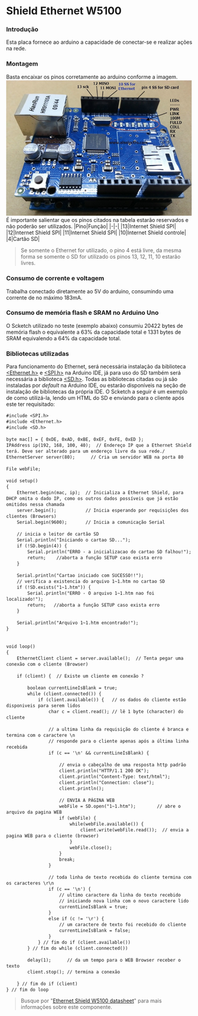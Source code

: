 
# Shield Ethernet W5100
### Introdução
Esta placa fornece ao arduino a capacidade de conectar-se e realizar ações na rede.
### Montagem
Basta encaixar os pinos corretamente ao arduino conforme a imagem.
![ethernet](ethernet.jpg) <br>
É importante salientar que os pinos citados na tabela estarão reservados e não poderão ser utilizados.
|Pino|Função|
|-|-|
|13|Internet Shield SPI|
|12|Internet Shield SPI|
|11|Internet Shield SPI|
|10|Internet Shield controle|
|4|Cartão SD|
> Se somente o Ethernet for utilizado, o pino 4 está livre, da mesma forma se somente o SD for utilizado os pinos 13, 12, 11, 10 estarão livres.
### Consumo de corrente e voltagem
Trabalha conectado diretamente ao 5V do arduino, consumindo uma corrente de no máximo 183mA.
### Consumo de memória flash e SRAM no Arduino Uno
O Scketch utilizado no teste (exemplo abaixo) consumiu 20422 bytes de memória flash o equivalente a 63% da capacidade total e 1331 bytes de SRAM equivalendo a 64% da capacidade total.
### Bibliotecas utilizadas
Para funcionamento do Ethernet, será necessária instalação da biblioteca [<Ethernet.h>](https://www.arduino.cc/en/Reference/Ethernet) e [<SPI.h>](https://www.arduino.cc/en/reference/SPI)  na Arduino IDE, já para uso do SD também será necessária a biblioteca [<SD.h>](https://www.arduino.cc/en/reference/SD). Todas as bibliotecas citadas ou já são instaladas por *default* na Arduino IDE, ou estarão disponíveis na seção de instalação de bibliotecas da própria IDE. O Scketch a seguir é um exemplo de como utilizá-la, lendo um HTML do SD e enviando para o cliente após este ter requisitado:
```
#include <SPI.h>
#include <Ethernet.h>
#include <SD.h>

byte mac[] = { 0xDE, 0xAD, 0xBE, 0xEF, 0xFE, 0xED };
IPAddress ip(192, 168, 100, 40);  // Endereço IP que a Ethernet Shield terá. Deve ser alterado para um endereço livre da sua rede./
EthernetServer server(80);      // Cria um servidor WEB na porta 80

File webFile;

void setup()
{
    Ethernet.begin(mac, ip);  // Inicializa a Ethernet Shield, para DHCP omita o dado IP, como os outros dados possíveis que já estão omitidos nessa chamada
    server.begin();           // Inicia esperando por requisições dos clientes (Browsers)
    Serial.begin(9600);       // Inicia a comunicação Serial
    
    // inicia o leitor de cartão SD
    Serial.println("Iniciando o cartao SD...");
    if (!SD.begin(4)) {
        Serial.println("ERRO - a inicializacao do cartao SD falhou!");
        return;    //aborta a função SETUP caso exista erro
    }
    
    Serial.println("Cartao iniciado com SUCESSO!!");
    // verifica a existencia do arquivo 1~1.htm no cartao SD
    if (!SD.exists("1~1.htm")) {
        Serial.println("ERRO - O arquivo 1~1.htm nao foi localizado!");
        return;   //aborta a função SETUP caso exista erro
    }
    
    Serial.println("Arquivo 1~1.htm encontrado!");
}


void loop()
{
    EthernetClient client = server.available();  // Tenta pegar uma conexão com o cliente (Browser)

    if (client) {  // Existe um cliente em conexão ?
      
        boolean currentLineIsBlank = true;
        while (client.connected()) {
            if (client.available()) {   // os dados do cliente estão disponiveis para serem lidos
                char c = client.read(); // lê 1 byte (character) do cliente
                
                // a ultima linha da requisição do cliente é branca e termina com o caractere \n
                // responde para o cliente apenas após a última linha recebida
                if (c == '\n' && currentLineIsBlank) {
                  
                    // envia o cabeçalho de uma resposta http padrão
                    client.println("HTTP/1.1 200 OK");
                    client.println("Content-Type: text/html");
                    client.println("Connection: close");
                    client.println();

                    // ENVIA A PÁGINA WEB
                    webFile = SD.open("1~1.htm");        // abre o arquivo da pagina WEB
                    if (webFile) {
                        while(webFile.available()) {
                            client.write(webFile.read());  // envia a pagina WEB para o cliente (browser)
                        }
                        webFile.close();
                    }
                    break;
                }
                
                // toda linha de texto recebida do cliente termina com os caracteres \r\n
                if (c == '\n') {
                    // ultimo caractere da linha do texto recebido
                    // iniciando nova linha com o novo caractere lido
                    currentLineIsBlank = true;
                } 
                else if (c != '\r') {
                    // um caractere de texto foi recebido do cliente
                    currentLineIsBlank = false;
                }
            } // fim do if (client.available())
        } // fim do while (client.connected())
        
        delay(1);      // da um tempo para o WEB Browser receber o texto
        client.stop(); // termina a conexão

    } // fim do if (client)
} // fim do loop
```
> Busque por "[Ethernet Shield W5100 datasheet](https://www.google.com/search?q=Ethernet+Shield+W5100+datasheet)" para mais informações sobre este componente.
